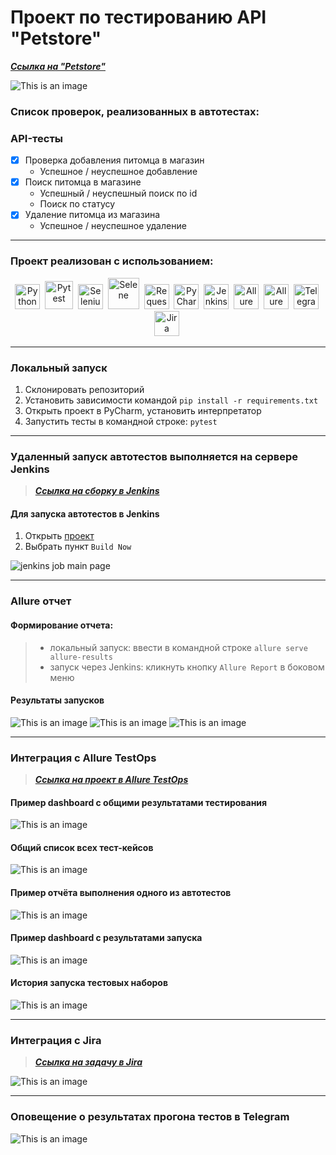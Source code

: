 <h1> Проект по тестированию API "Petstore"</h1>

<a target="_blank" href="https://petstore.swagger.io/">***Ссылка на "Petstore"***</a>

![This is an image](/resources/images/petstore_logo.png)

<h3> Список проверок, реализованных в автотестах:</h3>

### API-тесты
- [x] Проверка добавления питомца в магазин
  - Успешное / неуспешное добавление
- [x] Поиск питомца в магазине
  - Успешный / неуспешный поиск по id
  - Поиск по статусу
- [x] Удаление питомца из магазина
  - Успешное / неуспешное удаление

----
### Проект реализован с использованием:
<div align="center">
  <img src="https://github.com/karelova2303/karelova2303/blob/main/media/icons/python-original-wordmark.svg" 
    title="Python" alt="Python" width="40" height="40"/>&nbsp;
  <img src="https://github.com/karelova2303/karelova2303/blob/main/media/icons/pytest-original-wordmark.svg" 
    title="Pytest" alt="Pytest" width="45" height="45"/>&nbsp; 
  <img src="https://github.com/karelova2303/karelova2303/blob/main/media/icons/selenium-original1.svg" 
    title="Selenium" alt="Selenium" width="40" height="40"/>&nbsp;  
  <img src="https://github.com/karelova2303/karelova2303/blob/main/media/icons/selene.png" 
    title="Selene" alt="Selene" width="50" height="50"/>&nbsp;
  <img src="https://github.com/karelova2303/karelova2303/blob/main/media/icons/requests.png" 
    title="Requests" alt="Requests" width="40" height="40"/>&nbsp;  
  <img src="https://github.com/karelova2303/karelova2303/blob/main/media/icons/pycharm-original.svg" 
    title="PyCharm" alt="PyCharm" width="40" height="40"/>&nbsp;    
  <img src="https://github.com/karelova2303/karelova2303/blob/main/media/icons/jenkins-original.svg" 
    title="Jenkins" alt="Jenkins" width="40" height="40"/>&nbsp;
  <img src="https://github.com/karelova2303/karelova2303/blob/main/media/icons/Allure.svg" 
    title="Allure Report" alt="Allure Report" width="40" height="40"/>&nbsp;
  <img src="https://github.com/karelova2303/karelova2303/blob/main/media/icons/AllureTestOps.png" 
    title="Allure TestOps" alt="Allure TestOps" width="40" height="40"/>&nbsp;
  <img src="https://github.com/karelova2303/karelova2303/blob/main/media/icons/telegram1.png" 
    title="Telegram" alt="Telegram" width="40" height="40"/>&nbsp;
<img src="https://github.com/karelova2303/karelova2303/blob/main/media/icons/Jira.png" 
    title="Telegram" alt="Jira" width="40" height="40"/>&nbsp;
</div>

----
### Локальный запуск

1. Склонировать репозиторий
2. Установить зависимости командой `pip install -r requirements.txt`
3. Открыть проект в PyCharm, установить интерпретатор
4. Запустить тесты в командной строке: `pytest`  


----
### Удаленный запуск автотестов выполняется на сервере Jenkins
> <a target="_blank" href="https://jenkins.autotests.cloud/job/019-karelova2303-petstore_api_project/">_**Ссылка на сборку в Jenkins**_</a>


#### Для запуска автотестов в Jenkins

1. Открыть <a target="_blank" href="https://jenkins.autotests.cloud/job/019-karelova2303-petstore_api_project/">проект</a>
2. Выбрать пункт `Build Now`

![jenkins job main page](/resources/images/Jenkins_job_main_page.png)


----
### Allure отчет

#### Формирование отчета:
>-  локальный запуск: ввести в командной строке `allure serve allure-results`
>-  запуск через Jenkins: кликнуть кнопку `Allure Report` в боковом меню 


#### Результаты запусков
![This is an image](/resources/images/allure_report_overview.png)
![This is an image](resources/images/allure_report_graphs.png)
![This is an image](resources/images/allure_report_test.png)



----
### Интеграция с Allure TestOps

> <a target="_blank" href="https://allure.autotests.cloud/project/4814/dashboards">_**Ссылка на проект в Allure TestOps**_</a>

#### Пример dashboard с общими результатами тестирования
![This is an image](/resources/images/allure_TestOps_test_dashboard_all.png)

#### Общий список всех тест-кейсов
![This is an image](/resources/images/allure_TestOps_test_cases.png)

#### Пример отчёта выполнения одного из автотестов
![This is an image](/resources/images/example_autotests_allure_TestOps.png)

#### Пример dashboard с результатами запуска
![This is an image](/resources/images/allure_TestOps_dashboard_ex.png)

#### История запуска тестовых наборов
![This is an image](/resources/images/allure_TestOps_launches.png)

----
### Интеграция с Jira
> <a target="_blank" href="https://jira.autotests.cloud/browse/HOMEWORK-1468">_**Ссылка на задачу в Jira**_</a>

![This is an image](/resources/images/jira.png)

----
### Оповещение о результатах прогона тестов в Telegram
![This is an image](/resources/images/tg_notification.png)

